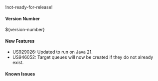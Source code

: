 !not-ready-for-release!

#### Version Number
${version-number}

#### New Features
- US929026: Updated to run on Java 21.
- US946052: Target queues will now be created if they do not already exist.

#### Known Issues
